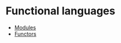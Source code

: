 # Functional languages

<div class="row row-cols-md-2"><div>

* [Modules](advanced/modules.md)
* [Functors](advanced/functors.md)
</div><div>
</div></div>